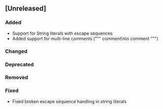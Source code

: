 ## [Unreleased]
### Added
- Support for String literals with escape sequences
- Added support for multi-line comments (""" comment\n\n comment """)

### Changed


### Deprecated

### Removed

### Fixed
- Fixed broken escape sequence handling in string literals